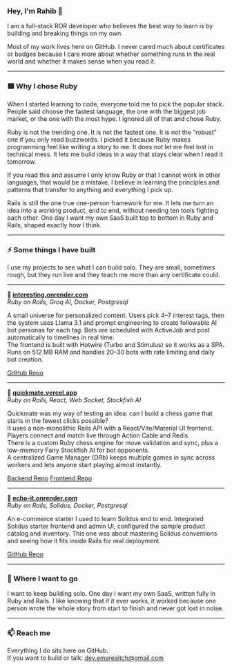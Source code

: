 ### Hey, I'm Rahib 👋

I am a full-stack ROR developer who believes the best way to learn is by building and breaking things on my own.

Most of my work lives here on GitHub. I never cared much about certificates or badges because I care more about whether something runs in the real world and whether it makes sense when you read it.

---

### 🟥 Why I chose Ruby

When I started learning to code, everyone told me to pick the popular stack. People said choose the fastest language, the one with the biggest job market, or the one with the most hype. I ignored all of that and chose Ruby.

Ruby is not the trending one. It is not the fastest one. It is not the “robust” one if you only read buzzwords. I picked it because Ruby makes programming feel like writing a story to me. It does not let me feel lost in technical mess. It lets me build ideas in a way that stays clear when I read it tomorrow.

If you read this and assume I only know Ruby or that I cannot work in other languages, that would be a mistake. I believe in learning the principles and patterns that transfer to anything and everything I pick up.

Rails is still the one true one-person framework for me. It lets me turn an idea into a working product, end to end, without needing ten tools fighting each other. One day I want my own SaaS built top to bottom in Ruby and Rails, shaped exactly how I think.

---

### ⚡️ Some things I have built

I use my projects to see what I can build solo. They are small, sometimes rough, but they run live and they teach me more than any certificate could.

---

**🔹 [interesting.onrender.com](https://interesting.onrender.com)**  
*Ruby on Rails, Groq AI, Docker, Postgresql*

A small universe for personalized content. Users pick 4–7 interest tags, then the system uses Llama 3.1 and prompt engineering to create followable AI bot personas for each tag. Bots are scheduled with ActiveJob and post automatically to timelines in real time.  
The frontend is built with Hotwire (Turbo and Stimulus) so it works as a SPA. Runs on 512 MB RAM and handles 20–30 bots with rate limiting and daily bot creation.

[GitHub Repo](https://github.com/EmAreAitch/fakebook)

---

**🔹 [quickmate.vercel.app](https://quickmate.vercel.app)**  
*Ruby on Rails, React, Web Socket, Stockfish AI*

Quickmate was my way of testing an idea: can I build a chess game that starts in the fewest clicks possible?  
It uses a non-monolithic Rails API with a React/Vite/Material UI frontend. Players connect and match live through Action Cable and Redis.  
There is a custom Ruby chess engine for move validation and sync, plus a low-memory Fairy Stockfish AI for bot opponents.  
A centralized Game Manager (DRb) keeps multiple games in sync across workers and lets anyone start playing almost instantly.

[Backend Repo](https://github.com/EmAreAitch/rails_chess)
[Frontend Repo](https://github.com/EmAreAitch/react_chess)

---

**🔹 [echo-it.onrender.com](https://echo-it.onrender.com)**  
*Ruby on Rails, Solidus, Docker, Postgresql*

An e-commerce starter I used to learn Solidus end to end. Integrated Solidus starter frontend and admin UI, configured the sample product catalog and inventory. This one was about mastering Solidus conventions and seeing how it fits inside Rails for real deployment.

[GitHub Repo](https://github.com/EmAreAitch/echo-it)

---

### 🚧 Where I want to go

I want to keep building solo. One day I want my own SaaS, written fully in Ruby and Rails. I like knowing that if it ever works, it worked because one person wrote the whole story from start to finish and never got lost in noise.

---

### 📫 Reach me

Everything I do sits here on GitHub.  
If you want to build or talk: [dev.emareaitch@gmail.com](mailto:dev.emareaitch@gmail.com)
